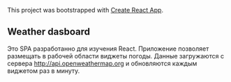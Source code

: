 This project was bootstrapped with [Create React App](https://github.com/facebookincubator/create-react-app).

## Weather dasboard
Это SPA разработанно для изучения React.
Приложение позволяет размещать в рабочей области виджеты погоды. Данные загружаются с сервера http://api.openweathermap.org и обновляются каждым виджетом раз в минуту.